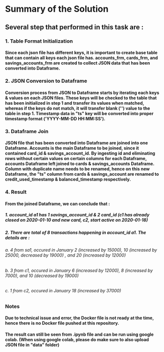 # Summary of the Solution

## Several step that performed in this task are :

### 1. Table Format Initialization
#### Since each json file has different keys, it is important to create base table that can contain all keys each json file has. accounts_frm, cards_frm, and savings_accounts_frm are created to collect JSON data that has been converted into Dataframe.

### 2. JSON Conversion to Dataframe
#### Conversion process from JSON to Dataframe starts by iterating each keys & values on each JSON files. These keys will be checked to the table that has been initialized in step 1 and transfer its values when matched, whereas if the keys do not match, it will transfer blank ('') value to the table in step 1. Timestamp data in "ts" key will be converted into proper timestamp format ('YYYY-MM-DD HH:MM:SS').

### 3. Dataframe Join
#### JSON file that has been converted into Dataframe are joined into one Dataframe. Accounts is the main Dataframe to be joined, since it contained card_id & savings_account_id. By ingesting id and eliminating rows without certain values on certain columns for each Dataframe, accounts Dataframe left joined to cards & savings_accounts Dataframe. Column with duplicate name needs to be renamed, hence on this new Dataframe, the "ts" column from cards & savings_account are renamed to credit_used_timestamp & balanced_timestamp respectively.

### 4. Result
#### From the joined Dataframe, we can conclude that :
##### 1. account_id a1 has 1 savings_account_id & 2 card_id (c1 has already closed on 2020-01-10 and new card, c2, start active on 2020-01-18)
##### 2. There are total of 8 transactions happening in account_id a1. The details are :
######  a. 4 from sa1, occured in January 2 (increased by 15000), 10 (increased by 25000, decreased by 19000) , and 20 (increased by 12000)
######  b. 3 from c1, occured in January 6 (increased by 12000), 8 (increased by 7000), and 10 (decreased by 19000)
######  c. 1 from c2, occured in January 18 (increased by 37000)


### Notes
#### Due to technical issue and error, the Docker file is not ready at the time, hence there is no Docker file pushed at this repository.
#### The result can still be seen from .ipynb file and can be run using google colab. (When using google colab, please do make sure to also upload JSON file in "data" folder)
